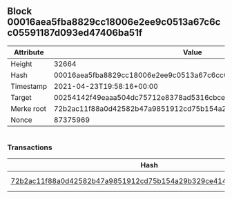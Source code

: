 ## Block 00016aea5fba8829cc18006e2ee9c0513a67c6cc05591187d093ed47406ba51f

Attribute | Value
--- | ---
Height | 32664
Hash | 00016aea5fba8829cc18006e2ee9c0513a67c6cc05591187d093ed47406ba51f
Timestamp | 2021-04-23T19:58:16+00:00
Target | 00254142f49eaaa504dc75712e8378ad5316cbcead634704b3734b6271167cc4
Merke root | 72b2ac11f88a0d42582b47a9851912cd75b154a29b329ce414593d84a189108a
Nonce | 87375969

```

```

### Transactions

Hash | Amount
--- | ---
[72b2ac11f88a0d42582b47a9851912cd75b154a29b329ce414593d84a189108a](72b2ac11f88a0d42582b47a9851912cd75b154a29b329ce414593d84a189108a.md) | 10.00000000 SKEPTI 
